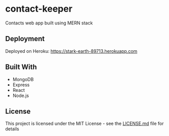 # contact-keeper

Contacts web app built using MERN stack

## Deployment

Deployed on Heroku: https://stark-earth-89713.herokuapp.com

## Built With

* MongoDB
* Express
* React
* Node.js

## License

This project is licensed under the MIT License - see the [LICENSE.md](LICENSE.md) file for details
